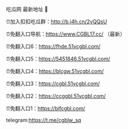 吃瓜网 最新地址 👋 

⏰加入扣扣吃瓜群：http://b.j4h.cn/2yQQsU

⏰免翻入口导航：https://www.CGBL17.cc/  （最新）

⏰免翻入口6：https://fhde.51vcgbl.com/

⏰免翻入口5：https://5451846.51vcgbl.com/

⏰免翻入口4：https://blcgw.51vcgbl.com/

⏰免翻入口3：https://cgbl.51vcgbl.com/

⏰免翻入口2：https://ccggbl.51vcgbl.com/

⏰免翻入口1：https://bifcgbl.com/

telegram:https://t.me/cgblw_sq


